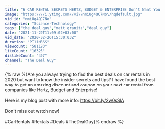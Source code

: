 ```yaml
---
title: "6 CAR RENTAL SECRETS HERTZ, BUDGET & ENTERPRISE Don't Want You to Know! (2020 UPDATED)"
image: "https:\/\/i.ytimg.com\/vi\/nmiUg4QC7No\/hqdefault.jpg"
vid_id: "nmiUg4QC7No"
categories: "Science-Technology"
tags: ["the deal guy","matt granite","deal guy"]
date: "2021-11-29T11:09:02+03:00"
vid_date: "2020-02-26T15:30:03Z"
duration: "PT11M56S"
viewcount: "581193"
likeCount: "16325"
dislikeCount: "497"
channel: "The Deal Guy"
---
```

{% raw %}Are you always trying to find the best deals on car rentals in 2020 but want to know the insider secrets and tips? I have found the best way to get an amazing discount and coupon on your next car rental from companies like Hertz, Budget and Enterprise!<br /> <br />Here is my blog post with more info: <a rel="nofollow" target="blank" href="https://bit.ly/2w0sSlA">https://bit.ly/2w0sSlA</a><br /> <br />Don't miss out watch now!<br /> <br />#CarRentals #Rentals #Deals #TheDealGuy{% endraw %}
